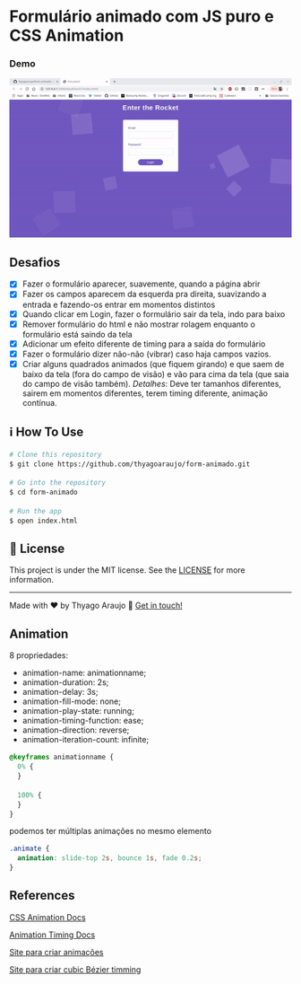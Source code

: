 # Formulário animado com JS puro e CSS Animation

### Demo

![Demo](demo.gif)

## Desafios

- [x] Fazer o formulário aparecer, suavemente, quando a página abrir
- [x] Fazer os campos aparecem da esquerda pra direita, suavizando a entrada e fazendo-os entrar em momentos distintos
- [x] Quando clicar em Login, fazer o formulário sair da tela, indo para baixo
- [x] Remover formulário do html e não mostrar rolagem enquanto o formulário está saindo da tela
- [x] Adicionar um efeito diferente de timing para a saída do formulário
- [x] Fazer o formulário dizer não-não (vibrar) caso haja campos vazios.
- [x] Criar alguns quadrados animados (que fiquem girando) e que saem de baixo da tela (fora do campo de visão) e vão para cima da tela (que saia do campo de visão também). _Detalhes_: Deve ter tamanhos diferentes, sairem em momentos diferentes, terem timing diferente, animação contínua.

## :information_source: How To Use

```bash
# Clone this repository
$ git clone https://github.com/thyagoaraujo/form-animado.git

# Go into the repository
$ cd form-animado

# Run the app
$ open index.html
```

## :memo: License

This project is under the MIT license. See the [LICENSE](https://github.com/thyagoaraujo/form-animado/blob/master/LICENSE.md) for more information.

---

Made with ♥ by Thyago Araujo :wave: [Get in touch!](https://www.linkedin.com/in/thyagosantosaraujo/)

## Animation

8 propriedades:

- animation-name: animationname;
- animation-duration: 2s;
- animation-delay: 3s;
- animation-fill-mode: none;
- animation-play-state: running;
- animation-timing-function: ease;
- animation-direction: reverse;
- animation-iteration-count: infinite;

```css
@keyframes animationname {
  0% {
  }

  100% {
  }
}
```

podemos ter múltiplas animações no mesmo elemento

```css
.animate {
  animation: slide-top 2s, bounce 1s, fade 0.2s;
}
```

## References

[CSS Animation Docs](https://developer.mozilla.org/en-US/docs/Web/CSS/CSS_Animations/Using_CSS_animations)

[Animation Timing Docs](https://developer.mozilla.org/en-US/docs/Web/CSS/animation-timing-function)

[Site para criar animações](http://animista.net/play/basic/scale-up)

[Site para criar cubic Bézier timming](https://matthewlein.com/tools/ceaser)
